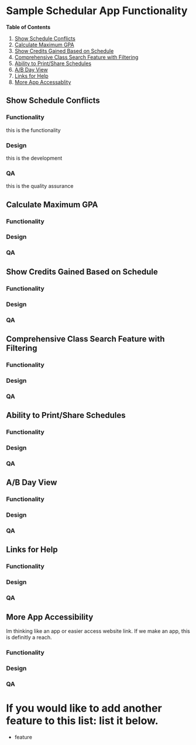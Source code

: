 # Sample Schedular App Functionality

**Table of Contents**
1. [Show Schedule Conflicts](show-schedule-conflicts)
2. [Calculate Maximum GPA](Calculate-Maximum-GPA)
3. [Show Credits Gained Based on Schedule](Show-Credits-Gained-Based-on-Schedule)
4. [Comprehensive Class Search Feature with Filtering](Comprehensive-Class-Search-Feature-with-Filtering)
5. [Ability to Print/Share Schedules](Ability-to-Print/Share-Schedules)
6. [A/B Day View](A/B-Day-View)
7. [Links for Help](Links-for-Help)
8. [More App Accessablity](More-App-Accessablity)

## Show Schedule Conflicts
### Functionality
this is the functionality
### Design
this is the development
### QA
this is the quality assurance

## Calculate Maximum GPA
### Functionality
### Design
### QA

## Show Credits Gained Based on Schedule
### Functionality
### Design
### QA

## Comprehensive Class Search Feature with Filtering
### Functionality
### Design
### QA

## Ability to Print/Share Schedules
### Functionality
### Design
### QA

## A/B Day View
### Functionality
### Design
### QA

## Links for Help
### Functionality
### Design
### QA

## More App Accessibility
Im thinking like an app or easier access website link. If we make an app, this is definitly a reach.
### Functionality
### Design
### QA

# If you would like to add another feature to this list: list it below.
- feature
